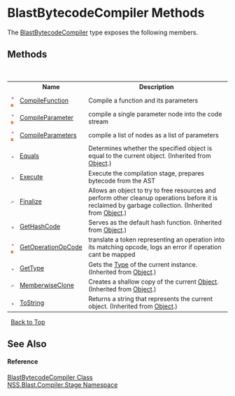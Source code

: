 # BlastBytecodeCompiler Methods
 

The <a href="T_NSS_Blast_Compiler_Stage_BlastBytecodeCompiler">BlastBytecodeCompiler</a> type exposes the following members.


## Methods
&nbsp;<table><tr><th></th><th>Name</th><th>Description</th></tr><tr><td>![Public method](media/pubmethod.gif "Public method")![Static member](media/static.gif "Static member")</td><td><a href="M_NSS_Blast_Compiler_Stage_BlastBytecodeCompiler_CompileFunction">CompileFunction</a></td><td>
Compile a function and its parameters</td></tr><tr><td>![Public method](media/pubmethod.gif "Public method")![Static member](media/static.gif "Static member")</td><td><a href="M_NSS_Blast_Compiler_Stage_BlastBytecodeCompiler_CompileParameter">CompileParameter</a></td><td>
compile a single parameter node into the code stream</td></tr><tr><td>![Public method](media/pubmethod.gif "Public method")![Static member](media/static.gif "Static member")</td><td><a href="M_NSS_Blast_Compiler_Stage_BlastBytecodeCompiler_CompileParameters">CompileParameters</a></td><td>
compile a list of nodes as a list of parameters</td></tr><tr><td>![Public method](media/pubmethod.gif "Public method")</td><td><a href="https://docs.microsoft.com/dotnet/api/system.object.equals#system-object-equals(system-object)" target="_blank" rel="noopener noreferrer">Equals</a></td><td>
Determines whether the specified object is equal to the current object.
 (Inherited from <a href="https://docs.microsoft.com/dotnet/api/system.object" target="_blank" rel="noopener noreferrer">Object</a>.)</td></tr><tr><td>![Public method](media/pubmethod.gif "Public method")</td><td><a href="M_NSS_Blast_Compiler_Stage_BlastBytecodeCompiler_Execute">Execute</a></td><td>
Execute the compilation stage, prepares bytecode from the AST</td></tr><tr><td>![Protected method](media/protmethod.gif "Protected method")</td><td><a href="https://docs.microsoft.com/dotnet/api/system.object.finalize#system-object-finalize" target="_blank" rel="noopener noreferrer">Finalize</a></td><td>
Allows an object to try to free resources and perform other cleanup operations before it is reclaimed by garbage collection.
 (Inherited from <a href="https://docs.microsoft.com/dotnet/api/system.object" target="_blank" rel="noopener noreferrer">Object</a>.)</td></tr><tr><td>![Public method](media/pubmethod.gif "Public method")</td><td><a href="https://docs.microsoft.com/dotnet/api/system.object.gethashcode#system-object-gethashcode" target="_blank" rel="noopener noreferrer">GetHashCode</a></td><td>
Serves as the default hash function.
 (Inherited from <a href="https://docs.microsoft.com/dotnet/api/system.object" target="_blank" rel="noopener noreferrer">Object</a>.)</td></tr><tr><td>![Public method](media/pubmethod.gif "Public method")![Static member](media/static.gif "Static member")</td><td><a href="M_NSS_Blast_Compiler_Stage_BlastBytecodeCompiler_GetOperationOpCode">GetOperationOpCode</a></td><td>
translate a token representing an operation into its matching opcode, logs an error if operation cant be mapped</td></tr><tr><td>![Public method](media/pubmethod.gif "Public method")</td><td><a href="https://docs.microsoft.com/dotnet/api/system.object.gettype#system-object-gettype" target="_blank" rel="noopener noreferrer">GetType</a></td><td>
Gets the <a href="https://docs.microsoft.com/dotnet/api/system.type" target="_blank" rel="noopener noreferrer">Type</a> of the current instance.
 (Inherited from <a href="https://docs.microsoft.com/dotnet/api/system.object" target="_blank" rel="noopener noreferrer">Object</a>.)</td></tr><tr><td>![Protected method](media/protmethod.gif "Protected method")</td><td><a href="https://docs.microsoft.com/dotnet/api/system.object.memberwiseclone#system-object-memberwiseclone" target="_blank" rel="noopener noreferrer">MemberwiseClone</a></td><td>
Creates a shallow copy of the current <a href="https://docs.microsoft.com/dotnet/api/system.object" target="_blank" rel="noopener noreferrer">Object</a>.
 (Inherited from <a href="https://docs.microsoft.com/dotnet/api/system.object" target="_blank" rel="noopener noreferrer">Object</a>.)</td></tr><tr><td>![Public method](media/pubmethod.gif "Public method")</td><td><a href="https://docs.microsoft.com/dotnet/api/system.object.tostring#system-object-tostring" target="_blank" rel="noopener noreferrer">ToString</a></td><td>
Returns a string that represents the current object.
 (Inherited from <a href="https://docs.microsoft.com/dotnet/api/system.object" target="_blank" rel="noopener noreferrer">Object</a>.)</td></tr></table>&nbsp;
<a href="#blastbytecodecompiler-methods">Back to Top</a>

## See Also


#### Reference
<a href="T_NSS_Blast_Compiler_Stage_BlastBytecodeCompiler">BlastBytecodeCompiler Class</a><br /><a href="N_NSS_Blast_Compiler_Stage">NSS.Blast.Compiler.Stage Namespace</a><br />